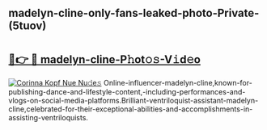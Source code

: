 ## madelyn-cline-only-fans​-leaked-photo​-Private-(5tuov)


# <h2><a href="https://mediaupload.pro?title=madelyn-cline&ref=git">🔗👉 🔴 madelyn-cline-P𝚑ot𝚘𝚜-V𝚒d𝚎o</a></h2>

[![Corinna Kopf Nue Nu𝚍e𝚜](https://i.imgur.com/0qMVB7G.gif)](https://mediaupload.pro?title=madelyn-cline&ref=git)
Online-influencer-madelyn-cline,known-for-publishing-dance-and-lifestyle-content,-including-performances-and-vlogs-on-social-media-platforms.Brilliant-ventriloquist-assistant-madelyn-cline,celebrated-for-their-exceptional-abilities-and-accomplishments-in-assisting-ventriloquists.  